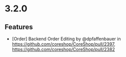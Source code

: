 # 3.2.0

## Features

 - [Order] Backend Order Editing by @dpfaffenbauer in https://github.com/coreshop/CoreShop/pull/2397, https://github.com/coreshop/CoreShop/pull/2382

